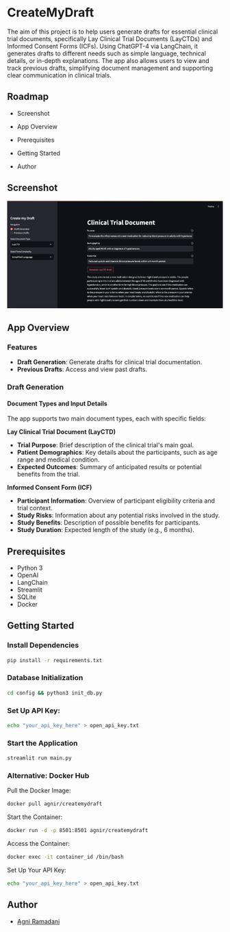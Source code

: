 # CreateMyDraft

The aim of this project is to help users generate drafts for essential clinical trial documents, specifically Lay Clinical Trial Documents (LayCTDs) and Informed Consent Forms (ICFs). Using ChatGPT-4 via LangChain, it generates drafts to different needs such as simple language, technical details, or in-depth explanations. The app also allows users to view and track previous drafts, simplifying document management and supporting clear communication in clinical trials.

## Roadmap

- Screenshot

- App Overview

- Prerequisites

- Getting Started

- Author

## Screenshot

![Screenshot](Screenshot.png)

## App Overview

### Features

- **Draft Generation**: Generate drafts for clinical trial documentation.
- **Previous Drafts**: Access and view past drafts.

### Draft Generation 
#### Document Types and Input Details

The app supports two main document types, each with specific fields:

**Lay Clinical Trial Document (LayCTD)**
   - **Trial Purpose**: Brief description of the clinical trial's main goal.
   - **Patient Demographics**: Key details about the participants, such as age range and medical condition.
   - **Expected Outcomes**: Summary of anticipated results or potential benefits from the trial.

**Informed Consent Form (ICF)**
   - **Participant Information**: Overview of participant eligibility criteria and trial context.
   - **Study Risks**: Information about any potential risks involved in the study.
   - **Study Benefits**: Description of possible benefits for participants.
   - **Study Duration**: Expected length of the study (e.g., 6 months).


## Prerequisites

- Python 3
- OpenAI
- LangChain
- Streamlit
- SQLite
- Docker

## Getting Started

### Install Dependencies

```bash
pip install -r requirements.txt
```

### Database Initialization
```bash
cd config && python3 init_db.py
```

### Set Up API Key:
```bash
echo "your_api_key_here" > open_api_key.txt
```

### Start the Application
```bash
streamlit run main.py 
```

### Alternative: Docker Hub

Pull the Docker Image:
```bash
docker pull agnir/createmydraft
```

Start the Container:
```bash
docker run -d -p 8501:8501 agnir/createmydraft
```

Access the Container:
```bash
docker exec -it container_id /bin/bash
```

Set Up Your API Key:
```bash
echo "your_api_key_here" > open_api_key.txt

```
## Author

- [Agni Ramadani](https://github.com/agniramadani)
